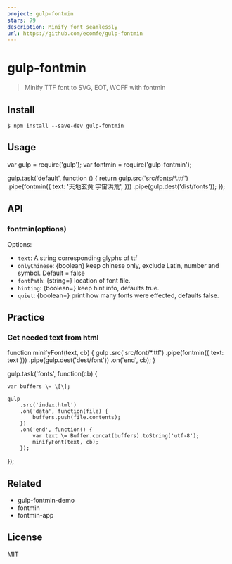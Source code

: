```yaml
---
project: gulp-fontmin
stars: 79
description: Minify font seamlessly
url: https://github.com/ecomfe/gulp-fontmin
---
```


gulp-fontmin
============

> Minify TTF font to SVG, EOT, WOFF with fontmin

Install
-------

```
$ npm install --save-dev gulp-fontmin
```

Usage
-----

var gulp \= require('gulp');
var fontmin \= require('gulp-fontmin');

gulp.task('default', function () {
    return gulp.src('src/fonts/\*.ttf')
        .pipe(fontmin({
            text: '天地玄黄 宇宙洪荒',
        }))
        .pipe(gulp.dest('dist/fonts'));
});

API
---

### fontmin(options)

Options:

-   `text`: A string corresponding glyphs of ttf
-   `onlyChinese`: {boolean} keep chinese only, exclude Latin, number and symbol. Default = false
-   `fontPath`: {string=} location of font file.
-   `hinting`: {boolean=} keep hint info, defaults true.
-   `quiet`: {boolean=} print how many fonts were effected, defaults false.

Practice
--------

### Get needed text from html

function minifyFont(text, cb) {
    gulp
        .src('src/font/\*.ttf')
        .pipe(fontmin({
            text: text
        }))
        .pipe(gulp.dest('dest/font'))
        .on('end', cb);
}

gulp.task('fonts', function(cb) {

    var buffers \= \[\];

    gulp
        .src('index.html')
        .on('data', function(file) {
            buffers.push(file.contents);
        })
        .on('end', function() {
            var text \= Buffer.concat(buffers).toString('utf-8');
            minifyFont(text, cb);
        });

});

Related
-------

-   gulp-fontmin-demo
-   fontmin
-   fontmin-app

License
-------

MIT
